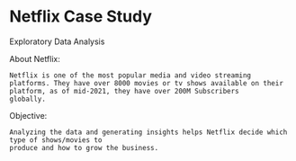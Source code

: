 # Netflix Case Study
 Exploratory Data Analysis
 
 About Netflix:
    
    Netflix is one of the most popular media and video streaming platforms. They have over 8000 movies or tv shows available on their platform, as of mid-2021, they have over 200M Subscribers
    globally.
    
 Objective:
    
    Analyzing the data and generating insights helps Netflix decide which type of shows/movies to
    produce and how to grow the business.

